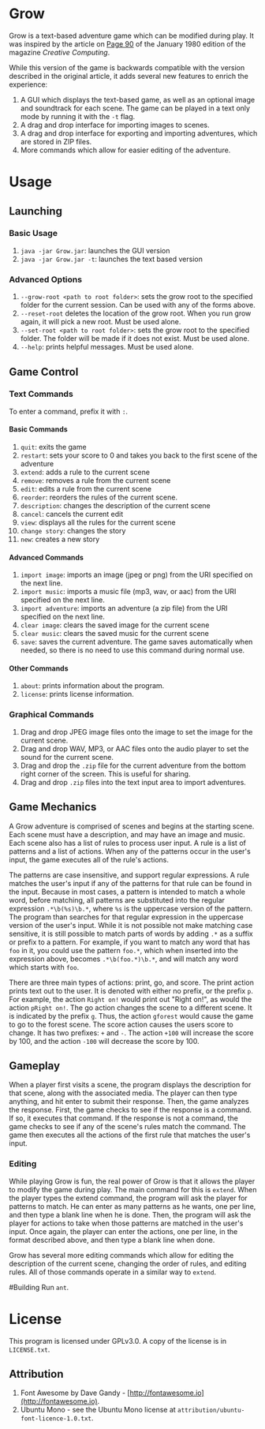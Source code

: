 # Grow
Grow is a text-based adventure game which can be modified during play. It was inspired by the article on [Page 90](https://archive.org/stream/creativecomputing-1980-01/Creative_Computing_v06_n01_1980_Jan?ui=embed#page/n93/mode/1up) of the January 1980 edition of the magazine *Creative Computing*.

While this version of the game is backwards compatible with the version described in the original article, it adds several new features to enrich the experience:

1. A GUI which displays the text-based game, as well as an optional image and soundtrack for each scene. The game can be played in a text only mode by running it with the `-t` flag.
2. A drag and drop interface for importing images to scenes.
3. A drag and drop interface for exporting and importing adventures, which are stored in ZIP files.
2. More commands which allow for easier editing of the adventure.

# Usage
## Launching
### Basic Usage

1. `java -jar Grow.jar`: launches the GUI version
1. `java -jar Grow.jar -t`: launches the text based version

### Advanced Options

1. `--grow-root <path to root folder>`: sets the grow root to the specified folder for the current session. Can be used with any of the forms above.
2. `--reset-root` deletes the location of the grow root. When you run grow again, it will pick a new root. Must be used alone.
3. `--set-root <path to root folder>`: sets the grow root to the specified folder. The folder will be made if it does not exist. Must be used alone.
4. `--help`: prints helpful messages. Must be used alone.

## Game Control
### Text Commands
To enter a command, prefix it with `:`.

#### Basic Commands
1. `quit`: exits the game
2. `restart`: sets your score to 0 and takes you back to the first scene of the adventure
3. `extend`: adds a rule to the current scene
4. `remove`: removes a rule from the current scene
5. `edit`: edits a rule from the current scene
5. `reorder`: reorders the rules of the current scene.
6. `description`: changes the description of the current scene
7. `cancel`: cancels the current edit
8. `view`: displays all the rules for the current scene
9. `change story`: changes the story
10. `new`: creates a new story

#### Advanced Commands
1. `import image`: imports an image (jpeg or png) from the URI specified on the next line.
2. `import music`: imports a music file (mp3, wav, or aac) from the URI specified on the next line.
3. `import adventure`: imports an adventure (a zip file) from the URI specified on the next line.
4. `clear image`: clears the saved image for the current scene
5. `clear music`: clears the saved music for the current scene
6. `save`: saves the current adventure. The game saves automatically when needed, so there is no need to use this command during normal use.

#### Other Commands
1. `about`: prints information about the program.
2. `license`: prints license information.

### Graphical Commands
1. Drag and drop JPEG image files onto the image to set the image for the current scene.
2. Drag and drop WAV, MP3, or AAC files onto the audio player to set the sound for the current scene.
2. Drag and drop the `.zip` file for the current adventure from the bottom right corner of the screen. This is useful for sharing.
3. Drag and drop `.zip` files into the text input area to import adventures.

## Game Mechanics
A Grow adventure is comprised of scenes and begins at the starting scene. Each scene must have a description, and may have an image and music. Each scene also has a list of rules to process user input. A rule is a list of patterns and a list of actions. When any of the patterns occur in the user's input, the game executes all of the rule's actions.

The patterns are case insensitive, and support regular expressions. A rule matches the user's input if any of the patterns for that rule can be found in the input. Because in most cases, a pattern is intended to match a whole word, before matching, all patterns are substituted into the regular expression `.*\b(%s)\b.*`, where `%s` is the uppercase version of the pattern. The program than searches for that regular expression in the uppercase version of the user's input. While it is not possible not make matching case sensitive, it is still possible to match parts of words by adding `.*` as a suffix or prefix to a pattern. For example, if you want to match any word that has `foo` in it, you could use the pattern `foo.*`, which when inserted into the expression above, becomes `.*\b(foo.*)\b.*`, and will match any word which starts with `foo`.

There are three main types of actions: print, go, and score. The print action prints text out to the user. It is denoted with either no prefix, or the prefix `p`. For example, the action `Right on!` would print out "Right on!", as would the action `pRight on!`. The go action changes the scene to a different scene. It is indicated by the prefix `g`. Thus, the action `gforest` would cause the game to go to the forest scene. The score action causes the users score to change. It has two prefixes: `+` and `-`. The action `+100` will increase the score by 100, and the action `-100` will decrease the score by 100.

## Gameplay
When a player first visits a scene, the program displays the description for that scene, along with the associated media. The player can then type anything, and hit enter to submit their response. Then, the game analyzes the response. First, the game checks to see if the response is a command. If so, it executes that command. If the response is not a command, the game checks to see if any of the scene's rules match the command. The game then executes all the actions of the first rule that matches the user's input.

### Editing
While playing Grow is fun, the real power of Grow is that it allows the player to modify the game during play. The main command for this is `extend`. When the player types the extend command, the program will ask the player for patterns to match. He can enter as many patterns as he wants, one per line, and then type a blank line when he is done. Then, the program will ask the player for actions to take when those patterns are matched in the user's input. Once again, the player can enter the actions, one per line, in the format described above, and then type a blank line when done.

Grow has several more editing commands which allow for editing the description of the current scene, changing the order of rules, and editing rules. All of those commands operate in a similar way to `extend`.

#Building
Run `ant`.

# License
This program is licensed under GPLv3.0. A copy of the license is in `LICENSE.txt`.

## Attribution
1.  Font Awesome by Dave Gandy - [http://fontawesome.io](http://fontawesome.io).
2.  Ubuntu Mono - see the Ubuntu Mono license at `attribution/ubuntu-font-licence-1.0.txt`.

